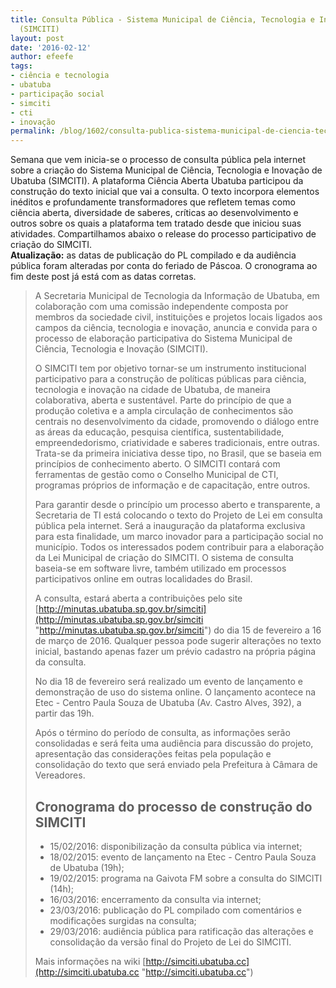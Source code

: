 ```yaml
---
title: Consulta Pública - Sistema Municipal de Ciência, Tecnologia e Inovação de Ubatuba
  (SIMCITI)
layout: post
date: '2016-02-12'
author: efeefe
tags:
- ciência e tecnologia
- ubatuba
- participação social
- simciti
- cti
- inovação
permalink: /blog/1602/consulta-publica-sistema-municipal-de-ciencia-tecnologia-e-inovacao-de-ubatuba-simciti/
---
```



Semana que vem inicia-se o processo de consulta pública pela internet sobre a criação do Sistema Municipal de Ciência, Tecnologia e Inovação de Ubatuba (SIMCITI). A plataforma Ciência Aberta Ubatuba participou da construção do texto inicial que vai a consulta. O texto incorpora elementos inéditos e profundamente transformadores que refletem temas como ciência aberta, diversidade de saberes, críticas ao desenvolvimento e outros sobre os quais a plataforma tem tratado desde que iniciou suas atividades. Compartilhamos abaixo o release do processo participativo de criação do SIMCITI.  
**Atualização:** as datas de publicação do PL compilado e da audiência pública foram alteradas por conta do feriado de Páscoa. O cronograma ao fim deste post já está com as datas corretas.

> A Secretaria Municipal de Tecnologia da Informação de Ubatuba, em colaboração com uma comissão independente composta por membros da sociedade civil, instituições e projetos locais ligados aos campos da ciência, tecnologia e inovação, anuncia e convida para o processo de elaboração participativa do Sistema Municipal de Ciência, Tecnologia e Inovação (SIMCITI).
>
> O SIMCITI tem por objetivo tornar-se um instrumento institucional participativo para a construção de políticas públicas para ciência, tecnologia e inovação na cidade de Ubatuba, de maneira colaborativa, aberta e sustentável. Parte do princípio de que a produção coletiva e a ampla circulação de conhecimentos são centrais no desenvolvimento da cidade, promovendo o diálogo entre as áreas da educação, pesquisa científica, sustentabilidade, empreendedorismo, criatividade e saberes tradicionais, entre outras. Trata-se da primeira iniciativa desse tipo, no Brasil, que se baseia em princípios de conhecimento aberto. O SIMCITI contará com ferramentas de gestão como o Conselho Municipal de CTI, programas próprios de informação e de capacitação, entre outros.
>
> Para garantir desde o princípio um processo aberto e transparente, a Secretaria de TI está colocando o texto do Projeto de Lei em consulta pública pela internet. Será a inauguração da plataforma exclusiva para esta finalidade, um marco inovador para a participação social no município. Todos os interessados podem contribuir para a elaboração da Lei Municipal de criação do SIMCITI. O sistema de consulta baseia-se em software livre, também utilizado em processos participativos online em outras localidades do Brasil.
>
> A consulta, estará aberta a contribuições pelo site [http://minutas.ubatuba.sp.gov.br/simciti](http://minutas.ubatuba.sp.gov.br/simciti "http://minutas.ubatuba.sp.gov.br/simciti") do dia 15 de fevereiro a 16 de março de 2016. Qualquer pessoa pode sugerir alterações no texto inicial, bastando apenas fazer um prévio cadastro na própria página da consulta.
>
> No dia 18 de fevereiro será realizado um evento de lançamento e demonstração de uso do sistema online. O lançamento acontece na Etec - Centro Paula Souza de Ubatuba (Av. Castro Alves, 392), a partir das 19h.
>
> Após o término do período de consulta, as informações serão consolidadas e será feita uma audiência para discussão do projeto, apresentação das considerações feitas pela população e consolidação do texto que será enviado pela Prefeitura à Câmara de Vereadores.
>
> ## Cronograma do processo de construção do SIMCITI
>
> * 15/02/2016: disponibilização da consulta pública via internet;
> * 18/02/2015: evento de lançamento na Etec - Centro Paula Souza de Ubatuba (19h);
> * 19/02/2015: programa na Gaivota FM sobre a consulta do SIMCITI (14h);
> * 16/03/2016: encerramento da consulta via internet;
> * 23/03/2016: publicação do PL compilado com comentários e modificações surgidas na consulta;
> * 29/03/2016: audiência pública para ratificação das alterações e consolidação da versão final do Projeto de Lei do SIMCITI.
>
> Mais informações na wiki [http://simciti.ubatuba.cc](http://simciti.ubatuba.cc "http://simciti.ubatuba.cc")